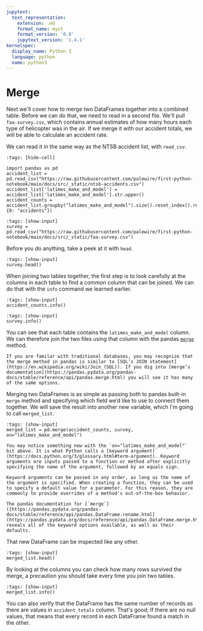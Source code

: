 ```yaml
---
jupytext:
  text_representation:
    extension: .md
    format_name: myst
    format_version: '0.8'
    jupytext_version: '1.4.1'
kernelspec:
  display_name: Python 3
  language: python
  name: python3
---
```


# Merge

Next we'll cover how to merge two DataFrames together into a combined table. Before we can do that, we need to read in a second file. We'll pull `faa-survey.csv`, which contains annual estimates of how many hours each type of helicopter was in the air. If we merge it with our accident totals, we will be able to calculate an accident rate.

We can read it in the same way as the NTSB accident list, with `read_csv`.

```{code-cell}
:tags: [hide-cell]

import pandas as pd
accident_list = pd.read_csv("https://raw.githubusercontent.com/palewire/first-python-notebook/main/docs/src/_static/ntsb-accidents.csv")
accident_list['latimes_make_and_model'] = accident_list['latimes_make_and_model'].str.upper()
accident_counts = accident_list.groupby("latimes_make_and_model").size().reset_index().rename(columns={0: "accidents"})
```

```{code-cell}
:tags: [show-input]
survey = pd.read_csv("https://raw.githubusercontent.com/palewire/first-python-notebook/main/docs/src/_static/faa-survey.csv")
```

Before you do anything, take a peek at it with `head`.

```{code-cell}
:tags: [show-input]
survey.head()
```

When joining two tables together, the first step is to look carefully at the columns in each table to find a common column that can be joined. We can do that with the `info` command we learned earlier.

```{code-cell}
:tags: [show-input]
accident_counts.info()
```

```{code-cell}
:tags: [show-input]
survey.info()
```

You can see that each table contains the `latimes_make_and_model` column. We can therefore join the two files using that column with the pandas [`merge`](https://pandas.pydata.org/pandas-docs/stable/reference/api/pandas.merge.html) method.

```{note}
If you are familar with traditional databases, you may recognize that the merge method in pandas is similar to [SQL’s JOIN statement](https://en.wikipedia.org/wiki/Join_(SQL)). If you dig into [merge’s documentation](https://pandas.pydata.org/pandas-docs/stable/reference/api/pandas.merge.html) you will see it has many of the same options.
```

Merging two DataFrames is as simple as passing both to pandas built-in `merge` method and specifying which field we’d like to use to connect them together. We will save the result into another new variable, which I'm going to call `merged_list`.

```{code-cell}
:tags: [show-input]
merged_list = pd.merge(accident_counts, survey, on="latimes_make_and_model")
```

```{note}
You may notice something new with the `on="latimes_make_and_model"` bit above. It is what Python calls a [keyword argument](https://docs.python.org/3/glossary.html#term-argument). Keyword arguments are inputs passed to a function or method after explicitly specifying the name of the argument, followed by an equals sign.

Keyword arguments can be passed in any order, as long as the name of the argument is specified. When creating a function, they can be used to specify a default value for a parameter. For this reason, they are commonly to provide overrides of a method's out-of-the-box behavior.

The pandas documentation for [`merge`]([https://pandas.pydata.org/pandas-docs/stable/reference/api/pandas.DataFrame.rename.html](https://pandas.pydata.org/docs/reference/api/pandas.DataFrame.merge.html)) reveals all of the keyword options available, as well as their defaults.
```

That new DataFrame can be inspected like any other.

```{code-cell}
:tags: [show-input]
merged_list.head()
```

By looking at the columns you can check how many rows survived the merge, a precaution you should take every time you join two tables.

```{code-cell}
:tags: [show-input]
merged_list.info()
```

You can also verify that the DataFrame has the same number of records as there are values in `accident_totals` column. That's good; If there are no null values, that means that every record in each DataFrame found a match in the other.
